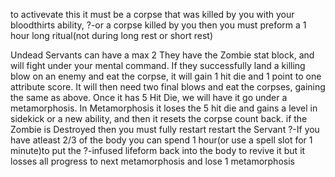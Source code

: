 to activevate this it must be a corpse that was killed by you with your bloodthirts ability,
?-or a corpse killed by you then you must preform a 1 hour long ritual(not during long rest or short rest)

Undead Servants
can have a max 2
They have the Zombie stat block, and will fight under your mental command.
If they successfully land a killing blow on an enemy and eat the corpse, it will gain 1 hit die and 1 point to one attribute score.
It will then need two final blows and eat the corpses, gaining the same as above.
Once it has 5 Hit Die, we will have it go under a metamorphosis.
In Metamorphosis it loses the 5 hit die and gains a level in sidekick or a new ability, and then it resets the corpse count back.
if the Zombie is Destroyed then you must fully restart restart the Servant
?-If you have atleast 2/3 of the body you can spend 1 hour(or use a spell slot for 1 minute)to put the 
?-infused lifeform back into the body to revive it but it losses all progress to next metamorphosis and lose 1 metamorphosis

